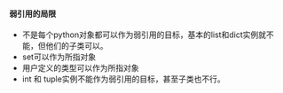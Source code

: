 #### 弱引用的局限* 不是每个python对象都可以作为弱引用的目标，基本的list和dict实例就不能，但他们的子类可以。* set可以作为所指对象* 用户定义的类型可以作为所指对象* int 和 tuple实例不能作为弱引用的目标，甚至子类也不行。